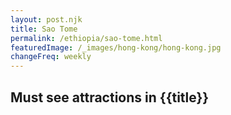 ```yaml
---
layout: post.njk
title: Sao Tome
permalink: /ethiopia/sao-tome.html
featuredImage: /_images/hong-kong/hong-kong.jpg
changeFreq: weekly
---
```

## Must see attractions in {{title}}